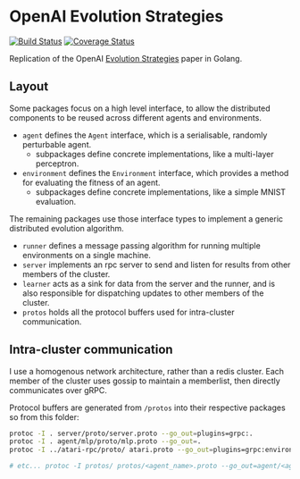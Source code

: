 # OpenAI Evolution Strategies
[![Build Status](https://travis-ci.org/cshenton/evolution.svg?branch=master)](https://travis-ci.org/cshenton/evolution)
[![Coverage Status](https://coveralls.io/repos/github/cshenton/evolution/badge.svg?branch=master)](https://coveralls.io/github/cshenton/evolution?branch=master)

Replication of the OpenAI [Evolution Strategies](https://blog.openai.com/evolution-strategies/) paper in Golang.

## Layout

Some packages focus on a high level interface, to allow the distributed components to be reused across different
agents and environments.

- `agent` defines the `Agent` interface, which is a serialisable, randomly perturbable agent.
    - subpackages define concrete implementations, like a multi-layer perceptron.
- `environment` defines the `Environment` interface, which provides a method for evaluating the fitness of an agent.
    - subpackages define concrete implementations, like a simple MNIST evaluation.

The remaining packages use those interface types to implement a generic distributed evolution algorithm.

- `runner` defines a message passing algorithm for running multiple environments on a single machine.
- `server` implements an rpc server to send and listen for results from other members of the cluster.
- `learner` acts as a sink for data from the server and the runner, and is also responsible for dispatching updates to other members of the cluster.
- `protos` holds all the protocol buffers used for intra-cluster communication.


## Intra-cluster communication

I use a homogenous network architecture, rather than a redis
cluster. Each member of the cluster uses gossip to maintain a memberlist, then
directly communicates over gRPC.

Protocol buffers are generated from `/protos` into their respective packages so
from this folder:

```bash
protoc -I . server/proto/server.proto --go_out=plugins=grpc:.
protoc -I . agent/mlp/proto/mlp.proto --go_out=.
protoc -I ../atari-rpc/proto/ atari.proto --go_out=plugins=grpc:environment/atari/proto

# etc... protoc -I protos/ protos/<agent_name>.proto --go_out=agent/<agent_name>/pb
```
